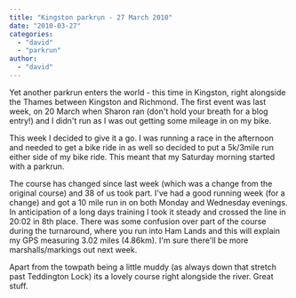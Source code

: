 ```yaml
---
title: "Kingston parkrun - 27 March 2010"
date: "2010-03-27"
categories: 
  - "david"
  - "parkrun"
author: 
  - "david"
---
```


Yet another parkrun enters the world - this time in Kingston, right alongside the Thames between Kingston and Richmond. The first event was last week, on 20 March when Sharon ran (don't hold your breath for a blog entry!) and I didn't run as I was out getting some mileage in on my bike.

This week I decided to give it a go. I was running a race in the afternoon and needed to get a bike ride in as well so decided to put a 5k/3mile run either side of my bike ride. This meant that my Saturday morning started with a parkrun.

The course has changed since last week (which was a change from the original course) and 38 of us took part. I've had a good running week (for a change) and got a 10 mile run in on both Monday and Wednesday evenings. In anticipation of a long days training I took it steady and crossed the line in 20:02 in 8th place. There was some confusion over part of the course during the turnaround, where you run into Ham Lands and this will explain my GPS measuring 3.02 miles (4.86km). I'm sure there'll be more marshalls/markings out next week.

Apart from the towpath being a little muddy (as always down that stretch past Teddington Lock) its a lovely course right alongside the river. Great stuff.
